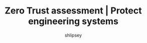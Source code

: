 ---
title: Zero Trust assessment | Protect engineering systems
description: Improve your security posture with the Microsoft Entra Zero Trust assessment to protect engineering systems.

ms.service: entra
ms.subservice: fundamentals
ms.topic: concept-article
ms.date: 07/14/2025

ms.author: sarahlipsey
author: shlipsey
manager: pmwongera
ms.reviewer: ramical
---